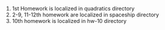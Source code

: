 1. 1st Homework is localized in quadratics directory
2. 2-9, 11-12th homework are localized in spaceship directory
3. 10th homework is localized in hw-10 directory
